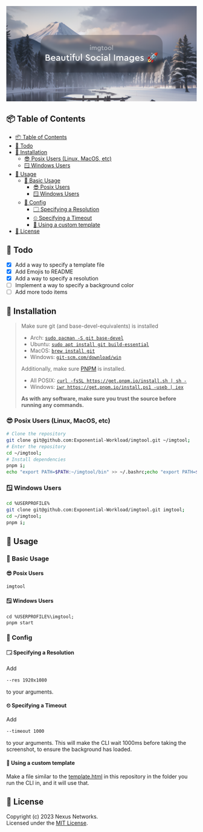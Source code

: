 [![imgtool: Beautiful Social Images, done right 🚀](./social.png)](#installation-📂)

## 📦 Table of Contents

- [📦 Table of Contents](#-table-of-contents)
- [📝 Todo](#-todo)
- [📂 Installation](#-installation)
  - [😎 Posix Users (Linux, MacOS, etc)](#-posix-users-linux-macos-etc)
  - [🪟 Windows Users](#-windows-users)
- [🏃 Usage](#-usage)
  - [🔨 Basic Usage](#-basic-usage)
    - [😎 Posix Users](#-posix-users)
    - [🪟 Windows Users](#-windows-users-1)
  - [🔧 Config](#-config)
    - [🗔 Specifying a Resolution](#-specifying-a-resolution)
    - [⏲ Specifying a Timeout](#-specifying-a-timeout)
    - [🧰 Using a custom template](#-using-a-custom-template)
- [📜 License](#-license)

## 📝 Todo

- [x] Add a way to specify a template file
- [x] Add Emojis to README
- [x] Add a way to specify a resolution
- [ ] Implement a way to specify a background color
- [ ] Add more todo items

## 📂 Installation

> Make sure git (and base-devel-equivalents) is installed<br/>
> - Arch: [`sudo pacman -S git base-devel`](https://wiki.archlinux.org/title/Pacman)<br/>
> - Ubuntu: [`sudo apt install git build-essential`](https://ubuntu.com/server/docs/package-management)<br/>
> - MacOS: [`brew install git`](https://brew.sh/)<br/>
> - Windows: [`git-scm.com/download/win`](https://git-scm.com/download/win)
> 
> Additionally, make sure [PNPM](https://pnpm.io/) is installed.<br/>
> - All POSIX: [`curl -fsSL https://get.pnpm.io/install.sh | sh -`](https://get.pnpm.io/install.sh)
> - Windows: [`iwr https://get.pnpm.io/install.ps1 -useb | iex`](https://get.pnpm.io/install.ps1)
>
> **As with any software, make sure you trust the source before running any commands.**


### 😎 Posix Users (Linux, MacOS, etc)

```bash
# Clone the repository
git clone git@github.com:Exponential-Workload/imgtool.git ~/imgtool;
# Enter the repository
cd ~/imgtool;
# Install dependencies
pnpm i;
echo "export PATH=$PATH:~/imgtool/bin" >> ~/.bashrc;echo "export PATH=$PATH:~/imgtool/bin" >> ~/.zshrc;export PATH=$PATH:~/imgtool/bin
```

### 🪟 Windows Users

```bash
cd %USERPROFILE%
git clone git@github.com:Exponential-Workload/imgtool.git imgtool;
cd ~/imgtool;
pnpm i;
```

## 🏃 Usage

### 🔨 Basic Usage

#### 😎 Posix Users

```bash
imgtool
```

#### 🪟 Windows Users

```batch
cd %USERPROFILE%\imgtool;
pnpm start
```

### 🔧 Config
#### 🗔 Specifying a Resolution

Add
```bash
--res 1920x1080
```
to your arguments.

#### ⏲ Specifying a Timeout

Add
```bash
--timeout 1000
```
to your arguments. This will make the CLI wait 1000ms before taking the screenshot, to ensure the background has loaded.

#### 🧰 Using a custom template

Make a file similar to the [template.html](./template.html) in this repository in the folder you run the CLI in, and it will use that.

## 📜 License

Copyright (c) 2023 Nexus Networks.<br/>
Licensed under the [MIT License](./LICENSE).
